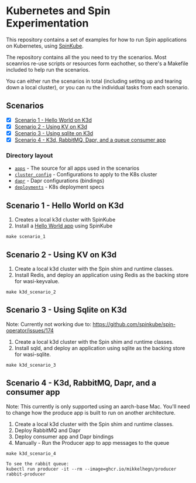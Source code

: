 # Kubernetes and Spin Experimentation

This repository contains a set of examples for how to run Spin applications on Kubernetes, using [SpinKube](https://spinkube.dev).

The repository contains all the you need to try the scenarios. Most sceanrios re-use scripts or resources form eachother, so there's a Makefile included to help run the scenarios.

You can either run the scenarios in total (including setitng up and tearing down a local cluster), or you can ru the individual tasks from each scenario.

## Scenarios

- [x] [Scenario 1 - Hello World on K3d](#scenario-1--hello-world-on-k3d)
- [x] [Scenario 2 - Using KV on K3d](#scenario-2---using-kv-on-k3d)
- [x] [Scenario 3 - Using sqlite on K3d](#scenario-3---using-sqlite-on-k3d)
- [x] [Scenario 4 - K3d, RabbitMQ, Dapr, and a queue consumer app](#scenario-4---k3d-rabbitmq-dapr-and-a-consumer-app)

### Directory layout

- [`apps`](/apps/) - The source for all apps used in the scenarios
- [`cluster_config`](/cluster_config/) - Configurations to apply to the K8s cluster
- [`dapr`](/dapr/) - Dapr configurations (bindings)
- [`deployments`](/deployments/) - K8s deployment specs

## Scenario 1 - Hello World on K3d

1. Creates a local k3d cluster with SpinKube
2. Install a [Hello World app](./apps/rust-hello/) using SpinKube

```shell
make scenario_1
```

## Scenario 2 - Using KV on K3d

1. Create a local k3d cluster with the Spin shim and runtime classes.
2. Install Redis, and deploy an application using Redis as the backing store for wasi-keyvalue.

```shell
make k3d_scenario_2
```

## Scenario 3 - Using Sqlite on K3d

Note: Currently not working due to: https://github.com/spinkube/spin-operator/issues/174

1. Create a local k3d cluster with the Spin shim and runtime classes.
2. Install sqld, and deploy an application using sqlite as the backing store for wasi-sqlite.

```shell
make k3d_scenario_3
```

## Scenario 4 - K3d, RabbitMQ, Dapr, and a consumer app

Note: This currently is only supported using an aarch-base Mac. You'll need to change how the produce app is built to run on another architecture.

1. Create a local k3d cluster with the Spin shim and runtime classes.
2. Deploy RabbitMQ and Dapr
3. Deploy consumer app and Dapr bindings
4. Manually - Run the Producer app to app messages to the queue

```shell
make k3d_scenario_4

To see the rabbit queue:
kubectl run producer -it --rm --image=ghcr.io/mikkelhegn/producer rabbit-producer
```


